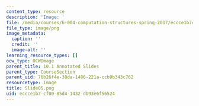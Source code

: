 ```yaml
---
content_type: resource
description: 'Image: '
file: /media/courses/6-004-computation-structures-spring-2017/eccce1b7cf0085d41432db93e6f56524_Slide05.png
file_type: image/png
image_metadata:
  caption: ''
  credit: ''
  image-alt: ''
learning_resource_types: []
ocw_type: OCWImage
parent_title: 10.1 Annotated Slides
parent_type: CourseSection
parent_uid: 76b26f4e-38da-1486-221a-ccb9b343c762
resourcetype: Image
title: Slide05.png
uid: eccce1b7-cf00-85d4-1432-db93e6f56524
---
```


